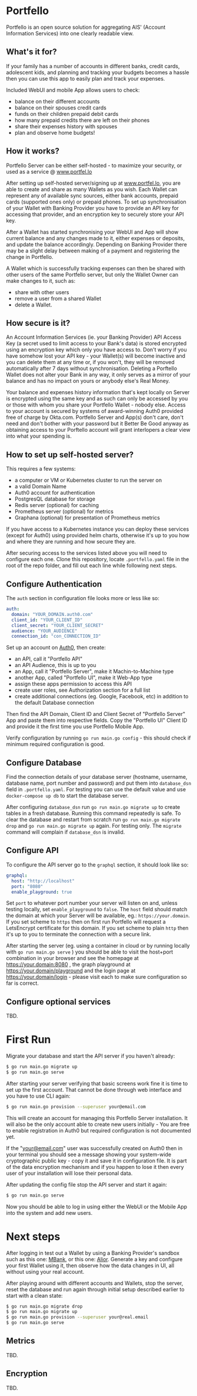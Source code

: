 Portfello
=========

Portfello is an open source solution for aggregating AIS' (Account Information Services) into one clearly readable view.

What's it for?
--------------

If your family has a number of accounts in different banks, credit cards, adolescent kids, and planning and tracking
your budgets becomes a hassle then you can use this app to easily plan and track your expenses. 

Included WebUI and mobile App allows users to check:

- balance on their different accounts
- balance on their spouses credit cards
- funds on their children prepaid debit cards
- how many prepaid credits there are left on their phones
- share their expenses history with spouses
- plan and observe home budgets!

How it works?
-------------

Portfello Server can be either self-hosted - to maximize your security, or used as a service @ www.portfel.lo

After setting up self-hosted server/signing up at www.portfel.lo, you are able to create and share as many Wallets 
as you wish.  Each Wallet can represent any of available sync sources, either bank accounts, prepaid cards (supported 
ones only) or prepaid phones. To set up synchronisation of your Wallet with Banking Provider you have to provide an 
API key for accessing that provider, and an encryption key to securely store your API key. 

After a Wallet has started synchronising your WebUI and App will show current balance and any changes made to it,
either expenses or deposits, and update the balance accordingly. Depending on Banking Provider there may be a slight 
delay between making of a payment and registering the change in Portfello.

A Wallet which is successfully tracking expenses can then be shared with other users of the same Portfello server,
but only the Wallet Owner can make changes to it, such as:

- share with other users
- remove a user from a shared Wallet
- delete a Wallet.

How secure is it?
-----------------

An Account Information Services (ie. your Banking Provider) API Access Key (a secret used to limit access to your 
Bank's data) is stored encrypted using an encryption key which only you have access to. Don't worry if you have somehow
lost your API key - your Wallet(s) will become inactive and you can delete them at any time or, if you won't, they will
be removed automatically after 7 days without synchronisation. Deleting a Porftello Wallet does not alter your Bank in
any way, it only serves as a mirror of your balance and has no impact on yours or anybody else's Real Money.

Your balance and expenses history information that's kept locally on Server is encrypted using the same key and as
such can only be accessed by you or those with whom you share your Portfello Wallet - nobody else. Access to your
account is secured by systems of award-winning Auth0 provided free of charge by Okta.com. Portfello Server and App(s)
don't care, don't need and don't bother with your password but it Better Be Good anyway as obtaining access to your
Porftello account will grant interlopers a clear view into what your spending is.

How to set up self-hosted server?
---------------------------------

This requires a few systems:

- a computer or VM or Kubernetes cluster to run the server on
- a valid Domain Name
- Auth0 account for authentication
- PostgresQL database for storage
- Redis server (optional) for caching
- Prometheus server (optional) for metrics
- Graphana (optional) for presentation of Prometheus metrics

If you have access to a Kubernetes instance you can deploy these services (except for Auth0) using provided helm charts,
otherwise it's up to you how and where they are running and how secure they are. 

After securing access to the services listed above you will need to configure each one. Clone this repository, locate 
`.portfello.yaml` file in the root of the repo folder, and fill out each line while following next steps.

Configure Authentication
------------------------

The `auth` section in configuration file looks more or less like so:

```yaml
auth:
  domain: "YOUR_DOMAIN.auth0.com"
  client_id: "YOUR_CLIENT_ID"
  client_secret: "YOUR_CLIENT_SECRET"
  audience: "YOUR_AUDIENCE"
  connection_id: "con_CONNECTION_ID"
```

Set up an account on [Auth0](https://manage.auth0.com), then create:

- an API, call it "Portfello API"
- an API Audience, this is up to you
- an App, call it "Portfello Server", make it Machin-to-Machine type
- another App, called "Portfello UI", make it Web-App type
- assign these apps permission to access this API
- create user roles, see Authorization section for a full list
- create additional connections (eg. Google, Facebook, etc) in addition to the default Database connection

Then find the API Domain, Client ID and Client Secret of "Portfello Server" App and paste them into respective fields.
Copy the "Portfello UI" Client ID and provide it the first time you use Portfello Mobile App.

Verify configuration by running `go run main.go config` - this should check if minimum required configuration is good.

Configure Database
------------------

Find the connection details of your database server (hostname, username, database name, port number and password)
and put them into `database_dsn` field in `.portfello.yaml`. For testing you can use the default value and use
`docker-compose up db` to start the database server. 

After configuring `database_dsn` run `go run main.go migrate up` to create tables in a fresh database. Running this 
command repeatedly is safe. To clear the database and restart from scratch run `go run main.go migrate drop` and 
`go run main.go migrate up` again. For testing only. The `migrate` command will complain if `database_dsn` is invalid.

Configure API
-------------

To configure the API server go to the `graphql` section, it should look like so:

```yaml
graphql:
  host: "http://localhost"
  port: "8080"
  enable_playground: true
```

Set `port` to whatever port number your server will listen on and, unless testing locally, set `enable_playground` to
`false`. The `host` field should match the domain at which your Server will be available, eg.: `https://your.domain`.
If you set scheme to `https` then on first run Portfello will request a LetsEncrypt certificate for this domain.
If you set scheme to plain `http` then it's up to you to terminate the connection with a secure link.

After starting the server (eg. using a container in cloud or by running locally with `go run main.go serve` ) you 
should be able to visit the host+port combination in your browser and see the homepage at https://your.domain:8080 , 
the graph playground at https://your.domain/playground and the login page at https://your.domain/login - please visit
each to make sure configuration so far is correct.

Configure optional services
---------------------------

TBD.

First Run
=========

Migrate your database and start the API server if you haven't already:

```bash
$ go run main.go migrate up
$ go run main.go serve
```

After starting your server verifying that basic screens work fine it is time to set up the first account. That cannot 
be done through web interface and you have to use CLI again:

```bash
$ go run main.go provision --superuser your@email.com 
```

This will create an account for managing this Portfello Server installation. It will also be the only account able to
create new users initially - You are free to enable registration in Auth0 but required configuration is not documented
yet.

If the "your@email.com" user was successfully created on Auth0 then in your terminal you should see a message showing
your system-wide cryptographic public key - copy it and save it in configuration file. It is part of the data encryption 
mechanism and if you happen to lose it then every user of your installation will lose their personal data. 

After updating the config file stop the API server and start it again:

```bash
$ go run main.go serve
```

Now you should be able to log in using either the WebUI or the Mobile App into the system and add new users.

Next steps
==========

After logging in test out a Wallet by using a Banking Provider's sandbox such as this one: 
[MBank](https://developer.api.mbank.pl/documentation/sandbox-v2#section/How-to-test-requests-for-AIS), 
or this one: [Alior](https://developer.aliorbank.pl/openapipl/sb/).
Generate a key and configure your first Wallet using it, then observe how the data changes in UI, all without
using your real account.

After playing around with different accounts and Wallets, stop the server, reset the database and run again through
initial setup described earlier to start with a clean state:

```bash
$ go run main.go migrate drop
$ go run main.go migrate up
$ go run main.go provision --superuser your@real.email
$ go run main.go serve
```

Metrics
-------

TBD.

Encryption
----------

TBD.
